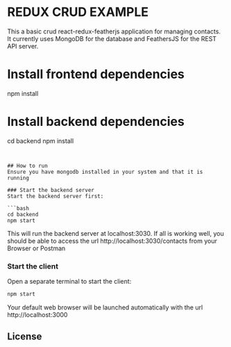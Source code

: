 # REDUX CRUD EXAMPLE

This a basic crud react-redux-featherjs application for managing contacts. It currently uses MongoDB for the database and FeathersJS for the REST API server. 

# Install frontend dependencies
npm install

# Install backend dependencies
cd backend
npm install
```


## How to run
Ensure you have mongodb installed in your system and that it is running

### Start the backend server
Start the backend server first:

```bash
cd backend
npm start
```
This will run the backend server at localhost:3030. If all is working well, you should be able to access the url http://localhost:3030/contacts from your Browser or Postman

### Start the client
Open a separate terminal to start the client:

```bash
npm start
```

Your default web browser will be launched automatically with the url http://localhost:3000

## License
